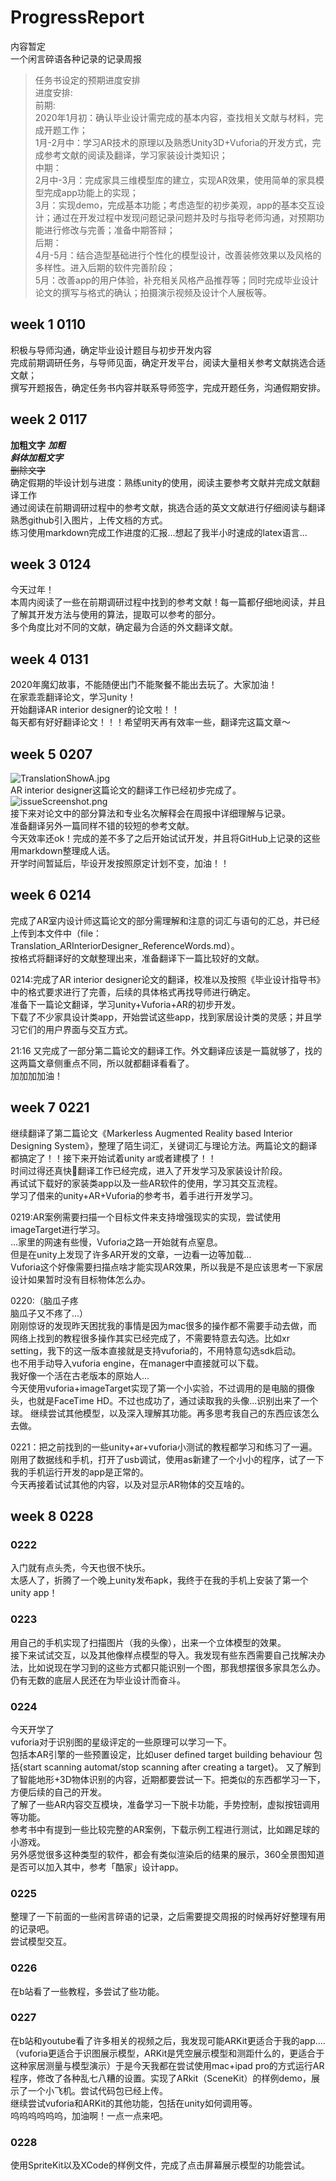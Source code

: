 # ProgressReport

内容暂定  
一个闲言碎语各种记录的记录周报  
>任务书设定的预期进度安排  
>进度安排:  
>前期:  
>2020年1月初：确认毕业设计需完成的基本内容，查找相关文献与材料，完成开题工作；  
>1月-2月中：学习AR技术的原理以及熟悉Unity3D+Vuforia的开发方式，完成参考文献的阅读及翻译，学习家装设计类知识；  
>中期：  
>2月中-3月：完成家具三维模型库的建立，实现AR效果，使用简单的家具模型完成app功能上的实现；  
>3月：实现demo，完成基本功能；考虑造型的初步美观，app的基本交互设计；通过在开发过程中发现问题记录问题并及时与指导老师沟通，对预期功能进行修改与完善；准备中期答辩；  
>后期：  
>4月-5月：结合造型基础进行个性化的模型设计，改善装修效果以及风格的多样性。进入后期的软件完善阶段；  
>5月：改善app的用户体验，补充相关风格产品推荐等；同时完成毕业设计论文的撰写与格式的确认；拍摄演示视频及设计个人展板等。  


## week 1  0110  
积极与导师沟通，确定毕业设计题目与初步开发内容  
完成前期调研任务，与导师见面，确定开发平台，阅读大量相关参考文献挑选合适文献；  
撰写开题报告，确定任务书内容并联系导师签字，完成开题任务，沟通假期安排。

## week 2  0117  

**加粗文字** ***加粗***   
***斜体加粗文字***  
~~删除文字~~   
确定假期的毕设计划与进度：熟练unity的使用，阅读主要参考文献并完成文献翻译工作  
通过阅读在前期调研过程中的参考文献，挑选合适的英文文献进行仔细阅读与翻译  
熟悉github引入图片，上传文档的方式。  
练习使用markdown完成工作进度的汇报...想起了我半小时速成的latex语言...  

## week 3  0124  
今天过年！  
本周内阅读了一些在前期调研过程中找到的参考文献！每一篇都仔细地阅读，并且了解其开发方法与使用的算法，提取可以参考的部分。    
多个角度比对不同的文献，确定最为合适的外文翻译文献。    


## week 4  0131  
2020年魔幻故事，不能随便出门不能聚餐不能出去玩了。大家加油！   
在家乖乖翻译论文，学习unity！  
开始翻译AR interior designer的论文啦！！      
每天都有好好翻译论文！！！希望明天再有效率一些，翻译完这篇文章～    

## week 5  0207  
![TranslationShowA.jpg](https://github.com/clarazwen/ProgressReport/blob/master/TranslationShowA.jpg)  
AR interior designer这篇论文的翻译工作已经初步完成了。  
![issueScreenshot.png](https://github.com/clarazwen/ProgressReport/blob/master/issueScreenshot.png)  
接下来对论文中的部分算法和专业名次解释会在周报中详细理解与记录。  
准备翻译另外一篇同样不错的较短的参考文献。  
今天效率还ok！完成的差不多了之后开始试试开发，并且将GitHub上记录的这些用markdown整理成人话。  
开学时间暂延后，毕设开发按照原定计划不变，加油！！  

## week 6  0214   
完成了AR室内设计师这篇论文的部分需理解和注意的词汇与语句的汇总，并已经上传到本文件中（file：Translation_ARInteriorDesigner_ReferenceWords.md）。  
按格式将翻译好的文献整理出来，准备翻译下一篇比较好的文献。  
  
0214:完成了AR interior designer论文的翻译，校准以及按照《毕业设计指导书》中的格式要求进行了完善，后续的具体格式再找导师进行确定。  
准备下一篇论文翻译，学习unity+Vuforia+AR的初步开发。  
下载了不少家具设计类app，开始尝试这些app，找到家居设计类的灵感；并且学习它们的用户界面与交互方式。  
  
21:16 又完成了一部分第二篇论文的翻译工作。外文翻译应该是一篇就够了，找的这两篇文章侧重点不同，所以就都翻译看看了。  
加加加加油！  

## week 7  0221

继续翻译了第二篇论文《Markerless Augmented Reality based Interior Designing System》，整理了陌生词汇，关键词汇与理论方法。两篇论文的翻译都搞定了！！接下来开始试着unity ar或者建模了！！  
时间过得还真快🐰翻译工作已经完成，进入了开发学习及家装设计阶段。  
再试试下载好的家装类app以及一些AR软件的使用，学习其交互流程。  
学习了借来的unity+AR+Vuforia的参考书，着手进行开发学习。  

0219:AR案例需要扫描一个目标文件来支持增强现实的实现，尝试使用imageTarget进行学习。  
...家里的网速有些慢，Vuforia之路一开始就有点窒息。  
但是在unity上发现了许多AR开发的文章，一边看一边等加载...  
Vuforia这个好像需要扫描点啥才能实现AR效果，所以我是不是应该思考一下家居设计如果暂时没有目标物体怎么办。   

0220:（脑瓜子疼  
脑瓜子又不疼了...）  
刚刚惊讶的发现昨天困扰我的事情是因为mac很多的操作都不需要手动去做，而网络上找到的教程很多操作其实已经完成了，不需要特意去勾选。比如xr setting，我下的这一版本直接就是支持vuforia的，不用特意勾选sdk启动。  
也不用手动导入vuforia engine，在manager中直接就可以下载。  
我好像一个活在古老版本的原始人...  
今天使用vuforia+imageTarget实现了第一个小实验，不过调用的是电脑的摄像头，也就是FaceTime HD。不过也成功了，通过读取我的头像...识别出来了一个球。
继续尝试其他模型，以及深入理解其功能。再多思考我自己的东西应该怎么去做。  

0221：把之前找到的一些unity+ar+vuforia小测试的教程都学习和练习了一遍。刚用了数据线和手机，打开了usb调试，使用as新建了一个小小的程序，试了一下我的手机运行开发的app是正常的。  
今天再接着试试其他的内容，以及对显示AR物体的交互啥的。  

## week 8 0228
### 0222  
入门就有点头秃，今天也很不快乐。  
太感人了，折腾了一个晚上unity发布apk，我终于在我的手机上安装了第一个unity app！  
### 0223
用自己的手机实现了扫描图片（我的头像），出来一个立体模型的效果。  
接下来试试交互，以及其他像样点模型的导入。我发现有些东西需要自己找解决办法，比如说现在学习到的这些方式都只能识别一个图，那我想摆很多家具怎么办。  
仍有无数的底层人民还在为毕业设计而奋斗。 
### 0224  
今天开学了  
vuforia对于识别图的星级评定的一些原理可以学习一下。    
包括本AR引擎的一些预置设定，比如user defined target building behaviour 包括{start scanning automat/stop scanning after creating a target}。
又了解到了智能地形+3D物体识别的内容，近期都要尝试一下。把类似的东西都学习一下，方便后续的自己的开发。  
了解了一些AR内容交互模块，准备学习一下脱卡功能，手势控制，虚拟按钮调用等功能。  
参考书中有提到一些比较完整的AR案例，下载示例工程进行测试，比如踢足球的小游戏。  
另外感觉很多这种类型的软件，都会有类似渲染后的结果的展示，360全景图知道是否可以加入其中，参考「酷家」设计app。  
### 0225  
整理了一下前面的一些闲言碎语的记录，之后需要提交周报的时候再好好整理有用的记录吧。  
尝试模型交互。
### 0226  
在b站看了一些教程，多尝试了些功能。
### 0227  
在b站和youtube看了许多相关的视频之后，我发现可能ARKit更适合于我的app....（vuforia更适合于识图展示模型，ARKit是凭空展示模型和测距什么的，更适合于这种家居测量与模型演示）于是今天我都在尝试使用mac+ipad pro的方式运行AR程序，修改了各种乱七八糟的设置。实现了ARkit（SceneKit）的样例demo，展示了一个小飞机。尝试代码包已经上传。  
继续尝试vuforia和ARKit的其他功能，包括在unity如何调用等。  
呜呜呜呜呜呜，加油啊！一点一点来吧。
### 0228  
使用SpriteKit以及XCode的样例文件，完成了点击屏幕展示模型的功能尝试。  
